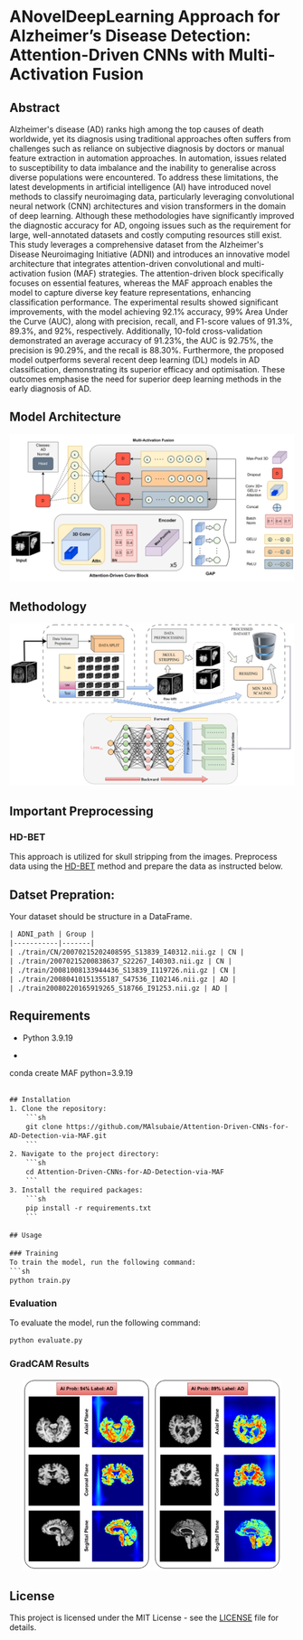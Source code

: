 # ANovelDeepLearning Approach for Alzheimer’s Disease Detection: Attention-Driven CNNs with Multi-Activation Fusion

## Abstract
Alzheimer's disease (AD) ranks high among the top causes of death worldwide, yet its diagnosis using traditional approaches often suffers from challenges such as reliance on subjective diagnosis by doctors or manual feature extraction in automation approaches. In automation, issues related to susceptibility to data imbalance and the inability to generalise across diverse populations were encountered. To address these limitations, the latest developments in artificial intelligence (AI) have introduced novel methods to classify neuroimaging data, particularly leveraging convolutional neural network (CNN) architectures and vision transformers in the domain of deep learning. Although these methodologies have significantly improved the diagnostic accuracy for AD, ongoing issues such as the requirement for large, well-annotated datasets and costly computing resources still exist. This study leverages a comprehensive dataset from the Alzheimer's Disease Neuroimaging Initiative (ADNI) and introduces an innovative model architecture that integrates attention-driven convolutional and multi-activation fusion (MAF) strategies. The attention-driven block specifically focuses on essential features, whereas the MAF approach enables the model to capture diverse key feature representations, enhancing classification performance. The experimental results showed significant improvements, with the model achieving 92.1\% accuracy, 99\% Area Under the Curve (AUC), along with precision, recall, and F1-score values of 91.3\%, 89.3\%, and 92\%, respectively. Additionally, 10-fold cross-validation demonstrated an average accuracy of 91.23\%, the AUC is 92.75\%, the precision is 90.29\%, and the recall is 88.30\%. Furthermore, the proposed model outperforms several recent deep learning (DL) models in AD classification, demonstrating its superior efficacy and optimisation. These outcomes emphasise the need for superior deep learning methods in the early diagnosis of AD.

## Model Architecture
![Model Architecture](images/arch_diag.png)

## Methodology
![Mmethodology](images/Methodology%20Diagram_2%20-%20Copy.png)


## Important Preprocessing

### HD-BET
This approach is utilized for skull stripping from the images. Preprocess data using the [HD-BET](https://github.com/MIC-DKFZ/HD-BET) method and prepare the data as instructed below.

## Datset Prepration:
Your dataset should be structure in a DataFrame.
```
| ADNI_path | Group |
|-----------|-------|
| ./train/CN/20070215202408595_S13839_I40312.nii.gz | CN |
| ./train/20070215200838637_S22267_I40303.nii.gz | CN |
| ./train/20081008133944436_S13839_I119726.nii.gz | CN |
| ./train/20080410151355187_S47536_I102146.nii.gz | AD |
| ./train20080220165919265_S18766_I91253.nii.gz | AD |
```
## Requirements
- Python 3.9.19
- ```sh
conda create MAF python=3.9.19
```

## Installation
1. Clone the repository:
    ```sh
    git clone https://github.com/MAlsubaie/Attention-Driven-CNNs-for-AD-Detection-via-MAF.git
    ```
2. Navigate to the project directory:
    ```sh
    cd Attention-Driven-CNNs-for-AD-Detection-via-MAF
    ```
3. Install the required packages:
    ```sh
    pip install -r requirements.txt
    ```

## Usage

### Training
To train the model, run the following command:
```sh
python train.py
```

### Evaluation
To evaluate the model, run the following command:
```sh
python evaluate.py
```

### GradCAM Results
<p align="center">
    <img src="images/GradCAM1.png" alt="GradCAM Result 1" width="45%">
    <img src="images/GradCAM2.png" alt="GradCAM Result 2" width="45%">
</p>


## License
This project is licensed under the MIT License - see the [LICENSE](LICENSE) file for details.
